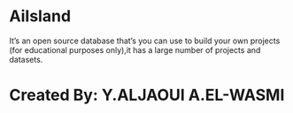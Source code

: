 # AiIsland

It’s an open source database that’s you can use to build your own projects (for educational purposes only),it has a large number of projects and datasets.




#                        Created By: Y.ALJAOUI A.EL-WASMI
